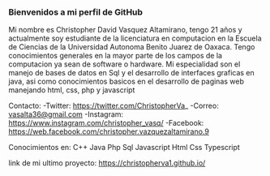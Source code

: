### Bienvenidos a mi perfil de GitHub

Mi nombre es Christopher David Vasquez Altamirano, tengo 21 años y actualmente soy estudiante de la licenciatura en computacion en la Escuela de Ciencias de la Universidad Autonoma Benito Juarez de Oaxaca. Tengo conocimientos generales en la mayor parte de los campos de la computacion ya sean de software o hardware. Mi especialidad son el manejo de bases de datos en Sql y el desarrollo de interfaces graficas en java, asi como conocimientos basicos en el desarrollo de paginas web manejando html, css, php y javascript

Contacto:
-Twitter: https://twitter.com/ChristopherVa_
-Correo: vasalta36@gmail.com
-Instagram: https://www.instagram.com/christopher_vasq/
-Facebook: https://web.facebook.com/christopher.vazquezaltamirano.9

Conocimientos en: 
C++
Java
Php
Sql
Javascript
Html
Css
Typescript

link de mi ultimo proyecto: https://christopherva1.github.io/


<!--
**ChristopherVA1/ChristopherVA1** is a ✨ _special_ ✨ repository because its `README.md` (this file) appears on your GitHub profile.

Here are some ideas to get you started:

- 🔭 sds
- 🌱 I’m currently learning ...
- 👯 I’m looking to collaborate on ...
- 🤔 I’m looking for help with ...
- 💬 Ask me about ...
- 📫 How to reach me: ...
- 😄 Pronouns: ...
- ⚡ Fun fact: ...
-->
